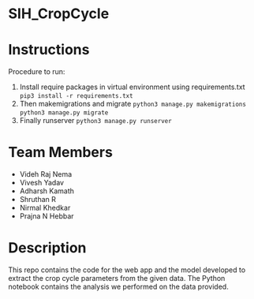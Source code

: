 # SIH_CropCycle

# Instructions 
  Procedure to run:
1) Install require packages in virtual environment using requirements.txt
   ```pip3 install -r requirements.txt```
2) Then makemigrations and migrate
   ```python3 manage.py makemigrations ```
   ```python3 manage.py migrate```
3) Finally runserver
   ```python3 manage.py runserver```

# Team Members
- Videh Raj Nema 
- Vivesh Yadav
- Adharsh Kamath
- Shruthan R
- Nirmal Khedkar
- Prajna N Hebbar

# Description
This repo contains the code for the web app and the model developed to extract the crop cycle parameters from the given data. The Python notebook contains the analysis we performed on the data provided.